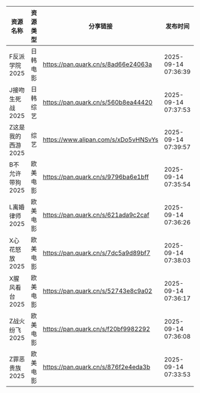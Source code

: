 | 资源名称        | 资源类型 | 分享链接                                 | 发布时间                |
| ----------- | ---- | ------------------------------------ | ------------------- |
| F反派学院2025   | 日韩电影 | https://pan.quark.cn/s/8ad66e24063a  | 2025-09-14 07:36:39 |
| J接吻生死战2025  | 日韩综艺 | https://pan.quark.cn/s/560b8ea44420  | 2025-09-14 07:37:53 |
| Z这是我的西游2025 | 综艺   | https://www.alipan.com/s/xDo5vHNSvYs | 2025-09-14 07:39:57 |
| B不允许带狗2025  | 欧美电影 | https://pan.quark.cn/s/9796ba6e1bff  | 2025-09-14 07:35:54 |
| L离婚律师2025   | 欧美电影 | https://pan.quark.cn/s/621ada9c2caf  | 2025-09-14 07:36:26 |
| X心花怒放2025   | 欧美电影 | https://pan.quark.cn/s/7dc5a9d89bf7  | 2025-09-14 07:38:03 |
| X腥风看台2025   | 欧美电影 | https://pan.quark.cn/s/52743e8c9a02  | 2025-09-14 07:36:17 |
| Z战火纷飞2025   | 欧美电影 | https://pan.quark.cn/s/f20bf9982292  | 2025-09-14 07:36:08 |
| Z罪恶贵族2025   | 欧美电影 | https://pan.quark.cn/s/876f2e4eda3b  | 2025-09-14 07:33:53 |
